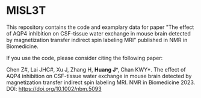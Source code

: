 # MISL3T
This repository contains the code and examplary data for paper "The effect of AQP4 inhibition on CSF-tissue water exchange in mouse brain detected by magnetization transfer indirect spin labeling MRI" published in NMR in Biomedicine.

If you use the code, please consider citing the following paper:

Chen Z#, Lai JHC#, Xu J, Zhang H, **Huang J***, Chan KWY*. The effect of AQP4 inhibition on CSF-tissue water exchange in mouse brain detected by magnetization transfer indirect spin labeling MRI. NMR in Biomedicine 2023. DOI: https://doi.org/10.1002/nbm.5093
